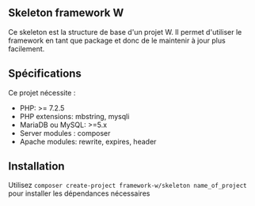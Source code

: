 ## Skeleton framework W

Ce skeleton est la structure de base d'un projet W. Il permet d'utiliser le framework en tant que package et donc de le maintenir à jour plus facilement.


## Spécifications

Ce projet nécessite :
* PHP: >= 7.2.5
* PHP extensions: mbstring, mysqli
* MariaDB ou MySQL: >=5.x
* Server modules : composer
* Apache modules: rewrite, expires, header

## Installation

Utilisez `composer create-project framework-w/skeleton name_of_project` pour installer les dépendances nécessaires
